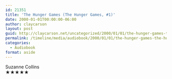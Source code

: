 ```yaml
---
id: 21351
title: 'The Hunger Games (The Hunger Games, #1)'
date: 2000-01-01T00:00:00-06:00
author: claycarson
layout: post
guid: http://claycarson.net/uncategorized/2000/01/01/the-hunger-games-the-hunger-games-1/
permalink: /timeline/media/audiobook/2000/01/01/the-hunger-games-the-hunger-games-1/
categories:
  - Audiobook
format: aside
---
```

<div class="media-details"></div>

<div class="media-creator">Suzanne Collins</div>

<div class="media-rating">★★★★★</div>